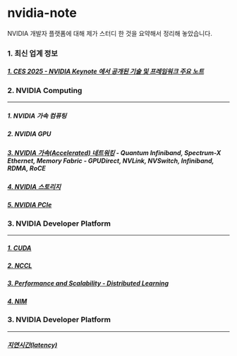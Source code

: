 # nvidia-note
NVIDIA 개발자 플랫폼에 대해 제가 스터디 한 것을 요약해서 정리해 놓았습니다. 

### 1. 최신 업계 정보 ###
##### [1. CES 2025 - NVIDIA Keynote 에서 공개된 기술 및 프레임워크 주요 노트](https://github.com/synabreu/nvidia-note/blob/main/ces2025-note.md) #####

### 2. NVIDIA Computing ###
--------------------------------------------------------------------------------------------------------------------------------

##### 1. NVIDIA 가속 컴퓨팅 #####
##### 2. NVIDIA GPU #####
##### [3. NVIDIA 가속(Accelerated) 네트워킹](https://github.com/synabreu/nvidia-note/blob/main/accelerated-networking.md) - Quantum Infiniband, Spectrum-X Ethernet, Memory Fabric - GPUDirect, NVLink, NVSwitch, Infiniband, RDMA, RoCE #####
##### [4. NVIDIA 스토리지](https://github.com/synabreu/nvidia-note/blob/main/NVMe-storage.md) #####
##### [5. NVIDIA PCIe](https://github.com/synabreu/nvidia-note/blob/main/PCIe-Slot.md) #####

### 3. NVIDIA Developer Platform ###
-------------------------------------------------------------------------------------------------------------------------------

##### [1. CUDA](https://github.com/synabreu/nvidia-note/blob/main/cuda-nvidia.md) #####
##### [2. NCCL](https://github.com/synabreu/nvidia-note/blob/main/nccl-nvidia.md) #####
##### [3. Performance and Scalability - Distributed Learning](https://github.com/synabreu/nvidia-note/blob/main/distributed-learning.md) #####
##### [4. NIM](https://github.com/synabreu/nvidia-nim-summary.md) #####

### 3. NVIDIA Developer Platform ###
-------------------------------------------------------------------------------------------------------------------------------

##### [지연시간(latency)](https://github.com/synabreu/latency-terminology.md) #####
  
